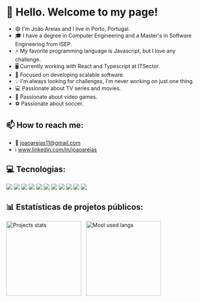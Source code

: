 <!-- Last update 22/12/2024 -->
# 👋 Hello. Welcome to my page!
* 😄 I'm João Areias and I live in Porto, Portugal.
* 🎓 I have a degree in Computer Engineering and a Master's in Software Engineering from ISEP.
* ⚡ My favorite programming language is Javascript, but I love any challenge.
* 🖥️ Currently working with React and Typescript at ITSector.
* 🎯 Focused on developing scalable software.
* 💡 I'm always looking for challenges, I'm never working on just one thing.
* 💻 Passionate about TV series and movies.
* 📱 Passionate about video games.
* ⚽ Passionate about soccer.

## 📫 How to reach me:
* 📧 joaoareias11@gmail.com
* ℹ️ www.linkedin.com/in/joaoareias

## 💻 Tecnologias:
<p>
  <img src="https://img.shields.io/badge/ReactJS-14354C?style=for-the-badge&logo=react&logoColor=white">
  <img src="https://img.shields.io/badge/Typescript-blue?style=for-the-badge&logo=Typescript&logoColor=white">
  <img src="https://img.shields.io/badge/Javascript-006239?style=for-the-badge&logo=javascript&logoColor=white">
  <img src="https://img.shields.io/badge/Docker-1D63ED?style=for-the-badge&logo=docker&logoColor=white">
  <img src="https://img.shields.io/badge/Git-E34F26?style=for-the-badge&logo=git&logoColor=white">
  <img src="https://img.shields.io/badge/MySQL-red?style=for-the-badge&logo=mysql&logoColor=white">
  <img src="https://img.shields.io/badge/Postgres-699DC9?style=for-the-badge&logo=postgresql&logoColor=white">
  <img src="https://img.shields.io/badge/NodeJS-76AC0A?style=for-the-badge&logo=javascript&logoColor=white">
  <img src="https://img.shields.io/badge/PHP-8A2BE2?style=for-the-badge&logo=php&logoColor=white">
  <img src="https://img.shields.io/badge/AngularJS-grey?style=for-the-badge&logo=angular&logoColor=white">
  <img src="https://img.shields.io/badge/MongoDB-brightgreen?style=for-the-badge&logo=mongodb&logoColor=white">
  <!--<img src="https://img.shields.io/badge/tailwind-0EA5E9?style=for-the-badge&logo=tailwindcss&logoColor=white">-->
</p>

## 📊 Estatísticas de projetos públicos:
<p>
  <img 
    align="left" 
    alt="Projects stats" 
    height="200" 
    style="padding-right: 10px;" 
    src="https://github-readme-stats.vercel.app/api?username=joaooareias&show_icons=true&theme=tokyonight&include_all_commits=true&locale=pt-br&custom_title=Github%20-%20João%20Areias" 
  />

<img 
      align="left" 
      alt="Most used langs" 
      height="200" 
      src="https://github-readme-stats.vercel.app/api/top-langs/?username=joaooareias&theme=tokyonight&layout=compact&custom_title=Tecnologias&langs_count=8" 
  />

</p>
